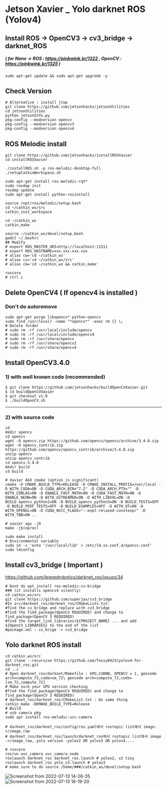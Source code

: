 # Jetson Xavier _ Yolo darknet ROS (Yolov4)
## Install ROS -> OpenCV3 -> cv3_bridge -> darknet_ROS 
##### ( for Nano -> ROS : https://pinkwink.kr/1322 , OpenCV : https://pinkwink.kr/1325 )
```
sudo apt-get update && sudo apt-get upgrade -y
```
## Check Version
```
# Alternative : install jtop
git clone https://github.com/jetsonhacks/jetsonUtilities
cd jetsonUtilities
python jetsonInfo.py
pkg-config --modversion opencv
pkg-config --modversion opencv3
pkg-config --modversion opencv4
```
## ROS Melodic install
```
git clone https://github.com/jetsonhacks/installROSXavier
cd installROSXavier

./installROS.sh -p ros-melodic-desktop-full
./setupCatkinWorkspace.sh

sudo apt-get install ros-melodic-rqt*
sudo rosdep init
rosdep update
sudo apt-get install python-rosinstall

source /opt/ros/melodic/setup.bash
cd ~/catkin_ws/src
catkin_init_workspace

cd ~/catkin_ws
catkin_make

source ~/catkin_ws/devel/setup.bash
gedit ~/.bashrc
## Modify
# export ROS_MASTER_URI=http://localhost:11311
# export ROS_HOSTNAME=xxx.xxx.xxx.xxx
# alias cw='cd ~/catkin_ws'
# alias cs='cd ~/catkin_ws/src'
# alias cm='cd ~/catkin_ws && catkin_make'

roscore
# ctrl c
```
## Delete OpenCV4 ( If opencv4 is installed )
### Don't do autoremove
```
sudo apt-get purge libopencv* python-opencv
sudo find /usr/local/ -name "*opencv*" -exec rm {} \;
# Delete folder
# sudo rm -rf /usr/local/include/opencv
# sudo rm -rf /usr/local/include/opencv4
# sudo rm -rf /usr/share/opencv
# sudo rm -rf /usr/share/opencv2
# sudo rm -rf /usr/share/opencv4
```
## Install OpenCV3.4.0
### 1) with well known code (recommended)
```
$ git clone https://github.com/jetsonhacks/buildOpenCVXavier.git
$ cd buildOpenCVXavier
$ git checkout v1.0
$ ./buildOpenCV.sh
```
___________________________

### 2) with source code
```
cd
mkdir opencv
cd opencv
wget -O opencv.zip https://github.com/opencv/opencv/archive/3.4.0.zip
wget -O opencv_contrib.zip https://github.com/opencv/opencv_contrib/archive/3.4.0.zip
unzip opencv
unzip opencv_contrib
cd opencv-3.4.0
mkdir build
cd build
```
```
# Xavier AGX cmake (option is significant)
cmake -D CMAKE_BUILD_TYPE=RELEASE -D CMAKE_INSTALL_PREFIX=/usr/local -D WITH_CUDA=ON -D CUDA_ARCH_BIN="7.2" -D CUDA_ARCH_PTX="" -D WITH_CUBLAS=ON -D ENABLE_FAST_MATH=ON -D CUDA_FAST_MATH=ON -D ENABLE_NEON=ON -D WITH_GSTREAMER=ON -D WITH_LIBV4L=ON -D BUILD_opencv_python2=ON -D BUILD_opencv_python3=ON -D BUILD_TESTS=OFF -D BUILD_PERF_TESTS=OFF -D BUILD_EXAMPLES=OFF -D WITH_QT=ON -D WITH_OPENGL=ON -D CUDA_NVCC_FLAGS="--expt-relaxed-constexpr" -D WITH_TBB=ON ..

```
```
# xavier agx -j8
make -j$(nproc)
```
```
sudo make install
# Environmental variable 
sudo sh -c 'echo '/usr/local/lib' > /etc/ld.so.conf.d/opencv.conf'
sudo ldconfig
```
## Install cv3_bridge ( Important )
https://github.com/leggedrobotics/darknet_ros/issues/34

```
# Dont do apt install ros-melodic-cv-bridge 
### (it installs opencv4 silently)
cd catkin_ws/src
git clone https://github.com/superjax/cv3_bridge
#In src/darknet_ros/darknet_ros/CMakeLists.txt:
#find the cv_bridge and replace with cv3_bridge
#find the find_package(OpenCV REQUIRED) and change to find_package(OpenCV 3 REQUIRED)
#find the target_link_libraries(${PROJECT_NAME} ... and add ${OpenCV_LIBRARIES} to the end of the list
#package.xml : cv_brige -> cv3_bridge

```
## Yolo darknet ROS install
```
cd catkin_ws/src
git clone --recursive https://github.com/Tossy0423/yolov4-for-darknet_ros.git
cd ../
# Open darknet_ros/darknet/Makefile : GPU,CUDNN, OPENCV = 1, gencode arch=compute_72,code=sm_72\ gencode arch=compute_72,code=[sm_72,compute_72] 
# Make sure your GPU version checking 
#find the find_package(OpenCV REQUIRED) and change to find_package(OpenCV 3 REQUIRED)
# darknet_ros/darknet_ros/CMakeList.txt : Do same thing
catkin_make -DKMAKE_BUILD_TYPE=Release
# Build
# usb camera pkg
sudo apt install ros-melodic-uvc-camera 

# darknet_ros/darknet_ros/config/ros.yaml에서 rostopic list에서 image->/image_raw
# darknet_ros/darknet_ros/launch/darknet_ros에서 rostopic list에서 image ->/image_raw, yolo version :yolov2 OR yolov3 OR yolov4....

# roscore
rosrun uvc_camera uvc_camera_node
roslaunch darknet_ros darknet_ros.launch # yolov2, v2 tiny  
roslaunch darknet_ros yolo_v3.launch # yolov3 
# make sure to do source /home/###/catkin_ws/devel/setup.bash 
```
![Screenshot from 2022-07-13 14-26-35](https://user-images.githubusercontent.com/88171531/178666386-5acb53a7-7d59-4e19-8eeb-dc845d8df9db.png)
![Screenshot from 2022-07-13 16-19-20](https://user-images.githubusercontent.com/88171531/178674569-31422ff5-a134-4291-a55c-901f63630688.png)
